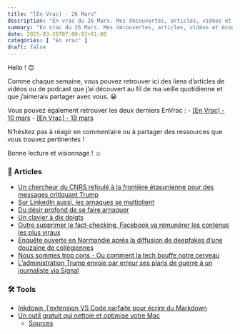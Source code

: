 ```yaml
---
title: "[En Vrac] - 26 Mars"
description: "En vrac du 26 Mars. Mes découvertes, articles, vidéos et écoute qui m'ont intéressé et que je veux partager."
summary: "En vrac du 26 Mars. Mes découvertes, articles, vidéos et écoute qui m'ont intéressé et que je veux partager."
date: 2025-03-26T07:00:03+01:00
categories: [ "En vrac" ]
draft: false
---
```


Hello ! 😊

Comme chaque semaine, vous pouvez retrouver ici des liens d’articles de vidéos ou de podcast que j’ai découvert au fil de ma veille quotidienne et que j’aimerais partager avec vous. 😀

Vous pouvez également retrouver les deux derniers EnVrac :
    - [[En Vrac] - 10 mars](https://blog.victorprouff.fr/en-vracs/2025-03-10-envrac/)
    - [[En Vrac] - 19 mars](https://blog.victorprouff.fr/en-vracs/2025-03-19-envrac/)

N’hésitez pas à réagir en commentaire ou à partager des ressources que vous trouvez pertinentes !

Bonne lecture et visionnage ! ☺️
### 📖 Articles
- [Un chercheur du CNRS refoulé à la frontière étasunienne pour des messages critiquant Trump](https://next.ink/brief_article/un-chercheur-du-cnrs-refoule-a-la-frontiere-etasunienne-pour-des-messages-critiquant-trump/)
- [Sur LinkedIn aussi, les arnaques se multiplient](https://next.ink/brief_article/sur-linkedin-aussi-les-arnaques-se-multiplient/)
- [Du désir profond de se faire arnaquer](https://ploum.net/2025-03-21-se-faire-arnaquer.html)
- [Un clavier à dix doigts](https://mart-e.be/2024/05/un-clavier-a-dix-doigts)
- [Outre supprimer le fact-checking, Facebook va rémunérer les contenus les plus viraux](https://next.ink/172702/outre-supprimer-le-fact-checking-facebook-sapprete-a-remunerer-les-contenus-les-plus-viraux/)
- [Enquête ouverte en Normandie après la diffusion de deepfakes d’une douzaine de collégiennes](https://next.ink/175553/enquete-ouverte-en-normandie-apres-la-diffusion-de-deepfakes-dune-douzaine-de-collegiennes/)
- [Nous sommes trop cons - Ou comment la tech bouffe notre cerveau](https://korben.info/sommes-nous-devenus-trop-cons-declin-cognitif-ere-numerique.html)
- [L’administration Trump envoie par erreur ses plans de guerre à un journaliste via Signal](https://next.ink/177060/ladministration-trump-envoie-par-erreur-ses-plans-de-guerre-a-un-journaliste-via-signal/)
### 🛠️ Tools
- [Inkdown, l'extension VS Code parfaite pour écrire du Markdown](https://blog.shevarezo.fr/post/2025/03/19/inkdown-extension-vs-code-ecrire-markdown)
- [Un outil gratuit qui nettoie et optimise votre Mac](https://korben.info/cr-mac-helper-outil-gratuit-nettoyage-optimisation-macos.html)
    - [Sources](https://github.com/caioricciuti/cr-mac-helper)